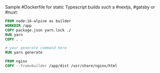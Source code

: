 Sample #Dockerfile for static Typescript builds such a #nextjs, #gatsby or #nuxt:

```Dockerfile
FROM node:16-alpine as builder
WORKDIR /app
COPY package.json yarn.lock ./
RUN yarn
COPY . .

# your generate command here
RUN yarn generate

FROM nginx
COPY --from=builder /app/dist /usr/share/nginx/html
```
